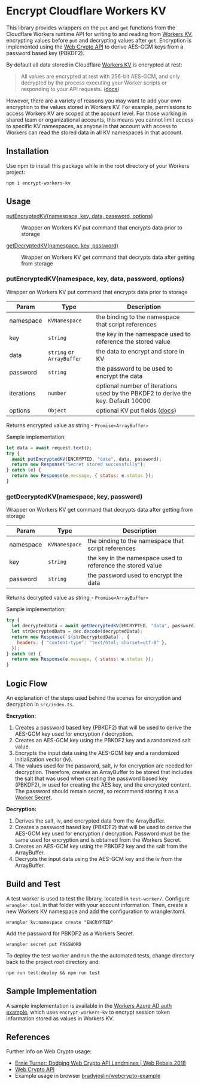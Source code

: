 # Encrypt Cloudflare Workers KV

This library provides wrappers on the `put` and `get` functions from the
Cloudflare Workers runtime API for writing to and reading from
[Workers KV](https://developers.cloudflare.com/workers/reference/apis),
encrypting values before `put` and decrypting values after `get`. Encryption is
implemented using the
[Web Crypto API](https://developers.cloudflare.com/workers/reference/apis/web-crypto/)
to derive AES-GCM keys from a password based key (PBKDF2).

By default all data stored in Cloudflare
[Workers KV](https://developers.cloudflare.com/workers/reference/storage) is
encrypted at rest:

> All values are encrypted at rest with 256-bit AES-GCM, and only decrypted by
> the process executing your Worker scripts or responding to your API requests.
> ([docs](https://developers.cloudflare.com/workers/reference/storage))

However, there are a variety of reasons you may want to add your own encryption
to the values stored in Workers KV. For example, permissions to access Workers
KV are scoped at the account level. For those working in shared team or
organizational accounts, this means you cannot limit access to specific KV
namespaces, as anyone in that account with access to Workers can read the stored
data in all KV namespaces in that account.

## Installation

Use npm to install this package while in the root directory of your Workers
project:

`npm i encrypt-workers-kv`

## Usage

<dl>
<dt><a href="#putEncryptedKV">putEncryptedKV(namespace, key, data, password, options)</a></dt>
<dd><p>Wrapper on Workers KV put command that encrypts data prior to storage</p>
</dd>
<dt><a href="#getDecryptedKV">getDecryptedKV(namespace, key, password)</a></dt>
<dd><p>Wrapper on Workers KV get command that decrypts data after getting from storage</p>
</dd>
</dl>

<a name="putEncryptedKV"></a>

### putEncryptedKV(namespace, key, data, password, options)

Wrapper on Workers KV put command that encrypts data prior to storage

| Param      | Type                                 | Description                                                                                                          |
| ---------- | ------------------------------------ | -------------------------------------------------------------------------------------------------------------------- |
| namespace  | <code>KVNamespace</code>             | the binding to the namespace that script references                                                                  |
| key        | <code>string</code>                  | the key in the namespace used to reference the stored value                                                          |
| data       | <code>string</code> or `ArrayBuffer` | the data to encrypt and store in KV                                                                                  |
| password   | <code>string</code>                  | the password to be used to encrypt the data                                                                          |
| iterations | <code>number</code>                  | optional number of iterations used by the PBKDF2 to derive the key. Default 10000                                    |
| options    | <code>Object</code>                  | optional KV put fields ([docs](https://developers.cloudflare.com/workers/reference/apis/kv/#creating-expiring-keys)) |

Returns encrypted value as string - `Promise<ArrayBuffer>`

Sample implementation:

```javascript
let data = await request.text();
try {
  await putEncryptedKV(ENCRYPTED, "data", data, password);
  return new Response("Secret stored successfully");
} catch (e) {
  return new Response(e.message, { status: e.status });
}
```

<a name="getDecryptedKV"></a>

### getDecryptedKV(namespace, key, password)

Wrapper on Workers KV get command that decrypts data after getting from storage

| Param     | Type                     | Description                                                 |
| --------- | ------------------------ | ----------------------------------------------------------- |
| namespace | <code>KVNamespace</code> | the binding to the namespace that script references         |
| key       | <code>string</code>      | the key in the namespace used to reference the stored value |
| password  | <code>string</code>      | the password used to encrypt the data                       |

Returns decrypted value as string - `Promise<ArrayBuffer>`

Sample implementation:

```javascript
try {
  let decryptedData = await getDecryptedKV(ENCRYPTED, "data", password);
  let strDecryptedData = dec.decode(decryptedData);
  return new Response(`${strDecryptedData}`, {
    headers: { "content-type": "text/html; charset=utf-8" },
  });
} catch (e) {
  return new Response(e.message, { status: e.status });
}
```

## Logic Flow

An explanation of the steps used behind the scenes for encryption and decryption
in `src/index.ts`.

**Encryption:**

1. Creates a password based key (PBKDF2) that will be used to derive the AES-GCM
   key used for encryption / decryption.
1. Creates an AES-GCM key using the PBKDF2 key and a randomized salt value.
1. Encrypts the input data using the AES-GCM key and a randomized initialization
   vector (iv).
1. The values used for the password, salt, iv for encryption are needed for
   decryption. Therefore, creates an ArrayBuffer to be stored that includes the
   salt that was used when creating the password based key (PBKDF2), iv used for
   creating the AES key, and the encrypted content. The password should remain
   secret, so recommend storing it as a
   [Worker Secret](https://developers.cloudflare.com/workers/reference/apis/environment-variables/#secrets).

**Decryption:**

1. Derives the salt, iv, and encrypted data from the ArrayBuffer.
1. Creates a password based key (PBKDF2) that will be used to derive the AES-GCM
   key used for encryption / decryption. Password must be the same used for
   encryption and is obtained from the Workers Secret.
1. Creates an AES-GCM key using the PBKDF2 key and the salt from the
   ArrayBuffer.
1. Decrypts the input data using the AES-GCM key and the iv from the
   ArrayBuffer.

## Build and Test

A test worker is used to test the library, located in `test-worker/`. Configure
`wrangler.toml` in that folder with your account information. Then, create a new
Workers KV namespace and add the configuration to wrangler.toml.

`wrangler kv:namespace create "ENCRYPTED"`

Add the password for PBKDF2 as a Workers Secret.

`wrangler secret put PASSWORD`

To deploy the test worker and run the the automated tests, change directory back
to the project root directory and:

`npm run test:deploy && npm run test`

## Sample Implementation

A sample implementation is available in the
[Workers Azure AD auth example](https://github.com/bradyjoslin/workers-azuread-example),
which uses `encrypt-workers-kv` to encrypt session token information stored as
values in Workers KV.

## References

Further info on Web Crypto usage:

- [Ernie Turner: Dodging Web Crypto API Landmines | Web Rebels 2018](https://www.youtube.com/watch?v=lbt2_M1hZeg)
- [Web Crypto API](https://developer.mozilla.org/en-US/docs/Web/API/Web_Crypto_API)
- Example usage in browser
  [bradyjoslin/webcrypto-example](https://github.com/bradyjoslin/webcrypto-example)
